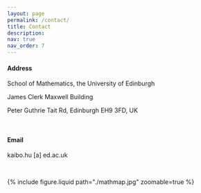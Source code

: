 ```yaml
---
layout: page
permalink: /contact/
title: Contact
description:  
nav: true
nav_order: 7
---
```


#### Address

School of Mathematics, the University of Edinburgh

 James Clerk Maxwell Building
 
  Peter Guthrie Tait Rd, Edinburgh EH9 3FD, UK
 
&nbsp;  

#### Email
 
 
 
 kaibo.hu [a] ed.ac.uk
 
 &nbsp;  
 
 {% include figure.liquid path="./mathmap.jpg" zoomable=true %}

